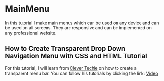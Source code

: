 # MainMenu
In this tutorial I make main menus which can be used on any device and can be used on all screens. They are responsive and can be implemented on any professional website.
## How to Create Transparent Drop Down Navigation Menu with CSS and HTML Tutorial
For this tutorial, I will learn from [Clever Techie](https://www.youtube.com/channel/UC1WxZFhq56xs1oxXH-XveSQ) on how to create a transparent menu bar. You can follow his tutorials by clicking the link: [Video](https://www.youtube.com/watch?v=8x1mO1d6-4w&t=101s)
